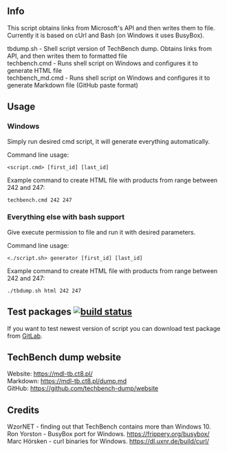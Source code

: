 Info
----
This script obtains links from Microsoft's API and then writes them to file.<br>
Currently it is based on cUrl and Bash (on Windows it uses BusyBox).

tbdump.sh 			- Shell script version of TechBench dump. Obtains links from API, and then writes them to formatted file<br>
techbench.cmd		- Runs shell script on Windows and configures it to generate HTML file<br>
techbench_md.cmd	- Runs shell script on Windows and configures it to generate Markdown file (GitHub paste format)

Usage
-----
### Windows
Simply run desired cmd script, it will generate everything automatically.<br>

Command line usage:
```
<script.cmd> [first_id] [last_id]
```

Example command to create HTML file with products from range between 242 and 247:
```
techbench.cmd 242 247
```

### Everything else with bash support
Give execute permission to file and run it with desired parameters.<br>

Command line usage:
```
<./script.sh> generator [first_id] [last_id]
```

Example command to create HTML file with products from range between 242 and 247:
```
./tbdump.sh html 242 247
```

Test packages [![build status](https://gitlab.com/techbench-dump/script/badges/master/build.svg)](https://gitlab.com/techbench-dump/script/commits/master)
-------------
If you want to test newest version of script you can download test package from [GitLab](https://gitlab.com/techbench-dump/script/builds/artifacts/master/browse?job=package).

TechBench dump website
----------------------
Website: https://mdl-tb.ct8.pl/<br>
Markdown: https://mdl-tb.ct8.pl/dump.md<br>
GitHub: https://github.com/techbench-dump/website

Credits
-------
WzorNET - finding out that TechBench contains more than Windows 10.<br>
Ron Yorston - BusyBox port for Windows. https://frippery.org/busybox/<br>
Marc Hörsken - curl binaries for Windows. https://dl.uxnr.de/build/curl/<br>
